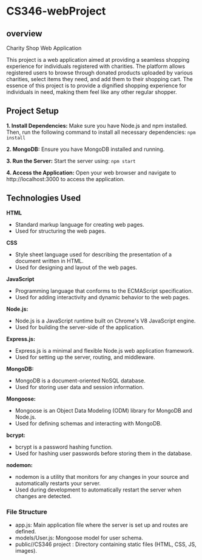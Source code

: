 # CS346-webProject

## overview
Charity Shop Web Application 

This project is a web application aimed at providing a seamless shopping experience for individuals registered with charities. The platform allows registered users to browse through donated products uploaded by various charities, select items they need, and add them to their shopping cart. The essence of this project is to provide a dignified shopping experience for individuals in need, making them feel like any other regular shopper.


## Project Setup 
**1. Install Dependencies:**
Make sure you have Node.js and npm installed. Then, run the following command to install all necessary dependencies: ```npm install```

**2. MongoDB:**
Ensure you have MongoDB installed and running.

**3. Run the Server:**
Start the server using: ```npm start```

**4. Access the Application:**
Open your web browser and navigate to http://localhost:3000 to access the application.

## Technologies Used

**HTML**
- Standard markup language for creating web pages.
- Used for structuring the web pages.

**CSS**
- Style sheet language used for describing the presentation of a document written in HTML.
- Used for designing and layout of the web pages.

**JavaScript**
- Programming language that conforms to the ECMAScript specification.
- Used for adding interactivity and dynamic behavior to the web pages.

**Node.js:**
- Node.js is a JavaScript runtime built on Chrome's V8 JavaScript engine.
- Used for building the server-side of the application.

**Express.js:**
- Express.js is a minimal and flexible Node.js web application framework.
- Used for setting up the server, routing, and middleware.

**MongoDB:**
- MongoDB is a document-oriented NoSQL database.
- Used for storing user data and session information.

**Mongoose:**
- Mongoose is an Object Data Modeling (ODM) library for MongoDB and Node.js.
- Used for defining schemas and interacting with MongoDB.

**bcrypt:**
- bcrypt is a password hashing function.
- Used for hashing user passwords before storing them in the database.

**nodemon:**
- nodemon is a utility that monitors for any changes in your source and automatically restarts your server.
- Used during development to automatically restart the server when changes are detected.

### File Structure
- app.js: Main application file where the server is set up and routes are defined.
- models/User.js: Mongoose model for user schema.
- public//CS346 project : Directory containing static files (HTML, CSS, JS, images).
